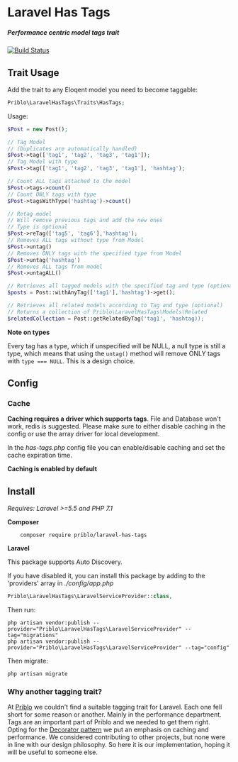 # Laravel Has Tags
##### Performance centric model tags trait
[![Build Status](https://travis-ci.org/Priblo/Laravel-Has-Tags.svg?branch=master)](https://travis-ci.org/Priblo/Laravel-Has-Tags)


## Trait Usage

Add the trait to any Eloqent model you need to become taggable:

```php
Priblo\LaravelHasTags\Traits\HasTags;
```

Usage:

```php
$Post = new Post();

// Tag Model
// (Duplicates are automatically handled)
$Post->tag(['tag1', 'tag2', 'tag3', 'tag1']);
// Tag Model with type
$Post->tag(['tag1', 'tag2', 'tag3', 'tag1'], 'hashtag');

// Count ALL tags attached to the model
$Post->tags->count()
// Count ONLY tags with type
$Post->tagsWithType('hashtag')->count()

// Retag model
// Will remove previous tags and add the new ones
// Type is optional
$Post->reTag(['tag5', 'tag6'],'hashtag');
// Removes ALL tags without type from Model
$Post->untag()
// Removes ONLY tags with the specified type from Model
$Post->untag('hashtag')
// Removes ALL tags from model
$Post->untagALL()

// Retrieves all tagged models with the specified tag and type (optional)
$posts = Post::withAnyTag(['tag1'],'hashtag')->get();

// Retrieves all related models according to Tag and type (optional)
// Returns a collection of Priblo\LaravelHasTags\Models\Related
$relatedCollection = Post::getRelatedByTag('tag1', 'hashtag));
```

**Note on types**

Every tag has a type, which if unspecified will be NULL, a null type is still a type, which means that using the ```untag()``` method will remove ONLY tags with ```type === NULL```.
This is a design choice.

#### 

## Config

### Cache
**Caching requires a driver which supports tags**. File and Database won't work, redis is suggested. Please make sure to either disable caching in the config or use the array driver for local development.

In the *has-tags.php* config file you can enable/disable caching and set the cache expiration time.

**Caching is enabled by default**

## Install

_Requires: Laravel >=5.5 and PHP 7.1_

**Composer**

```
    composer require priblo/laravel-has-tags
```

**Laravel**

This package supports Auto Discovery.

If you have disabled it, you can install this package by adding to the 'providers' array in *./config/app.php*

```php
Priblo\LaravelHasTags\LaravelServiceProvider::class,
```

Then run:

```
php artisan vendor:publish --provider="Priblo\LaravelHasTags\LaravelServiceProvider" --tag="migrations"
php artisan vendor:publish --provider="Priblo\LaravelHasTags\LaravelServiceProvider" --tag="config"
```

Then migrate:

```
php artisan migrate
```

### Why another tagging trait?
At [Priblo](https://www.priblo.com) we couldn't find a suitable tagging trait for Laravel. Each one fell short for some reason or another. Mainly in the performance department.
Tags are an important part of Priblo and we needed to get them right. Opting for the [Decorator pattern](https://en.wikipedia.org/wiki/Decorator_pattern) we put an emphasis on caching and performance.
We considered contributing to other projects, but none were in line with our design philosophy. So here it is our implementation, hoping it will be useful to someone else.
